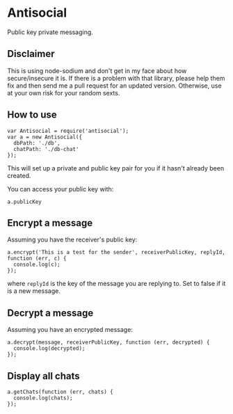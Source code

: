 # Antisocial

Public key private messaging.

## Disclaimer

This is using node-sodium and don't get in my face about how secure/insecure it is. If there is a problem with that library, please help them fix and then send me a pull request for an updated version. Otherwise, use at your own risk for your random sexts.

## How to use

    var Antisocial = require('antisocial');
    var a = new Antisocial({
      dbPath: './db',
      chatPath: './db-chat'
    });

This will set up a private and public key pair for you if it hasn't already been created.

You can access your public key with:

    a.publicKey

## Encrypt a message

Assuming you have the receiver's public key:

    a.encrypt('This is a test for the sender', receiverPublicKey, replyId, function (err, c) {
      console.log(c);
    });

where `replyId` is the key of the message you are replying to. Set to false if it is a new message.

## Decrypt a message

Assuming you have an encrypted message:

    a.decrypt(message, receiverPublicKey, function (err, decrypted) {
      console.log(decrypted);
    });

## Display all chats

    a.getChats(function (err, chats) {
      console.log(chats);
    });
